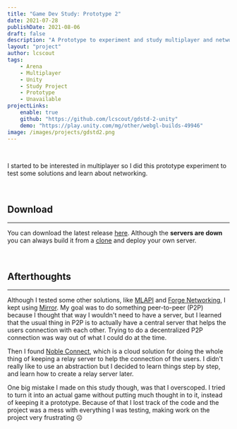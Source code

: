 ```yaml
---
title: "Game Dev Study: Prototype 2"
date: 2021-07-28
publishDate: 2021-08-06
draft: false
description: "A Prototype to experiment and study multiplayer and networking in Unity."
layout: "project"
author: lcscout
tags:
    - Arena
    - Multiplayer
    - Unity
    - Study Project
    - Prototype
    - Unavailable
projectLinks:
    enable: true
    github: "https://github.com/lcscout/gdstd-2-unity"
    demo: "https://play.unity.com/mg/other/webgl-builds-49946"
image: /images/projects/gdstd2.png
---
```


<br>

I started to be interested in multiplayer so I did this prototype experiment to test some solutions and learn about networking.

<br>

## Download
---
You can download the latest release [here](https://github.com/lcscout/GDSTD-Prototype-2/releases/tag/v0.0.1). Although the **servers are down** you can always build it from a [clone](https://github.com/lcscout/gdstd-3-unity) and deploy your own server.

<br>

## Afterthoughts
---
Although I tested some other solutions, like [MLAPI](https://github.com/Unity-Technologies/com.unity.netcode.gameobjects) and [Forge Networking](https://github.com/BeardedManStudios/ForgeNetworkingRemastered), I kept using [Mirror](https://assetstore.unity.com/packages/tools/network/mirror-129321). My goal was to do something peer-to-peer (P2P) because I thought that way I wouldn't need to have a server, but I learned that the usual thing in P2P is to actually have a central server that helps the users connection with each other. Trying to do a decentralized P2P connection was way out of what I could do at the time.

Then I found [Noble Connect](https://assetstore.unity.com/packages/tools/network/noble-connect-free-141599), which is a cloud solution for doing the whole thing of keeping a relay server to help the connection of the users. I didn't really like to use an abstraction but I decided to learn things step by step, and learn how to create a relay server later.

One big mistake I made on this study though, was that I overscoped. I tried to turn it into an actual game without putting much thought in to it, instead of keeping it a prototype. Because of that I lost track of the code and the project was a mess with everything I was testing, making work on the project very frustrating ☹️
